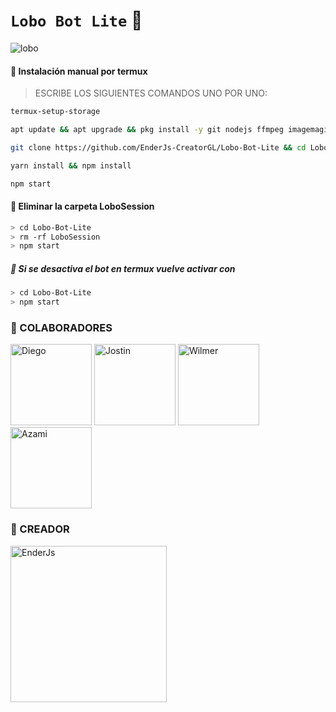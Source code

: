 # `Lobo Bot Lite` 🐺

![lobo](https://telegra.ph/file/b779934250bddcd1cf47a.jpg)

#### 🐺 Instalación manual por termux

> ESCRIBE LOS SIGUIENTES COMANDOS UNO POR UNO:

```bash
termux-setup-storage
```
```bash
apt update && apt upgrade && pkg install -y git nodejs ffmpeg imagemagick yarn
```
```bash
git clone https://github.com/EnderJs-CreatorGL/Lobo-Bot-Lite && cd Lobo-Bot-Lite
```
```bash
yarn install && npm install
```
```bash
npm start
```

#### 🐺 Eliminar la carpeta LoboSession

```bash
> cd Lobo-Bot-Lite
> rm -rf LoboSession
> npm start
```

##### 🐺 Si se desactiva el bot en termux vuelve activar con

```bash
> cd Lobo-Bot-Lite
> npm start
```

### 💠 COLABORADORES
<a
href="https://github.com/Dev-Diego"><img src="https://github.com/Dev-Diego.png" width="130" height="130" alt="Diego"/></a> <a
href="https://github.com/Jostin207"><img src="https://github.com/Jostin207.png" width="130" height="130" alt="Jostin"/></a> <a
href="https://github.com/Wilsmac"><img src="https://github.com/Wilsmac.png" width="130" height="130" alt="Wilmer"/></a> <a
href="https://github.com/AzamiJs"><img src="https://github.com/AzamiJs.png" width="130" height="130" alt="Azami"/></a> 

### 💠 CREADOR
<a
href="https://github.com/EnderJs-CreatorGL"><img src="https://github.com/EnderJs-CreatorGL.png" width="250" height="250" alt="EnderJs"/></a>